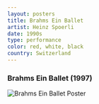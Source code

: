 ```yaml
---
layout: posters
title: Brahms Ein Ballet
artist: Heinz Spoerli
date: 1990s
type: performance
color: red, white, black
country: Switzerland
---
```


### Brahms Ein Ballet (1997)

<img src="/poster-design/img/brahmseinballet.jpg" alt="Brahms Ein Ballet Poster">